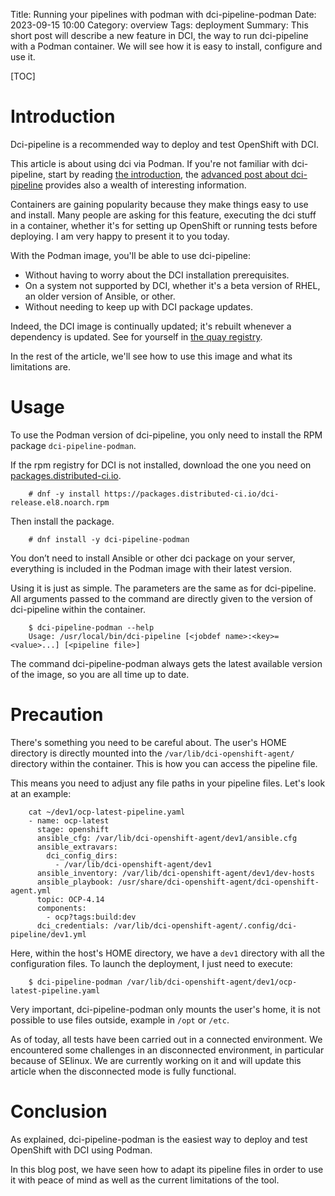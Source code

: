 Title: Running your pipelines with podman with dci-pipeline-podman
Date: 2023-09-15 10:00
Category: overview
Tags: deployment
Summary: This short post will describe a new feature in DCI, the way to run dci-pipeline with a Podman container. We will see how it is easy to install, configure and use it.

[TOC]

# Introduction

Dci-pipeline is a recommended way to deploy and test OpenShift with DCI.

This article is about using dci via Podman. If you're not familiar with dci-pipeline, start by reading [the introduction](dci-pipeline.html), the [advanced post about dci-pipeline](expand-dci-pipeline-knowledge.html) provides also a wealth of interesting information.

Containers are gaining popularity because they make things easy to use and install.
Many people are asking for this feature, executing the dci stuff in a container, whether it's for setting up OpenShift or running tests before deploying. I am very happy to present it to you today.

With the Podman image, you'll be able to use dci-pipeline:

- Without having to worry about the DCI installation prerequisites.
- On a system not supported by DCI, whether it's a beta version of RHEL, an older version of Ansible, or other.
- Without needing to keep up with DCI package updates.

Indeed, the DCI image is continually updated; it's rebuilt whenever a dependency is updated. See for yourself in [the quay registry](https://quay.io/repository/distributedci/dci-pipeline?tab=tags&tag=latest).

In the rest of the article, we'll see how to use this image and what its limitations are.


# Usage
To use the Podman version of dci-pipeline, you only need to install the RPM package `dci-pipeline-podman`.

If the rpm registry for DCI is not installed, download the one you need on [packages.distributed-ci.io](https://packages.distributed-ci.io/).

        # dnf -y install https://packages.distributed-ci.io/dci-release.el8.noarch.rpm

Then install the package.

        # dnf install -y dci-pipeline-podman

You don’t need to install Ansible or other dci package on your server, everything is included in the Podman image with their latest version.

Using it is just as simple. The parameters are the same as for dci-pipeline. All arguments passed to the command are directly given to the version of dci-pipeline within the container.

        $ dci-pipeline-podman --help
        Usage: /usr/local/bin/dci-pipeline [<jobdef name>:<key>=<value>...] [<pipeline file>]

The command dci-pipeline-podman always gets the latest available version of the image, so you are all time up to date.

# Precaution

There's something you need to be careful about.  The user's HOME directory is directly mounted into the `/var/lib/dci-openshift-agent/` directory within the container. This is how you can access the pipeline file.

This means you need to adjust any file paths in your pipeline files. Let's look at an example:

        cat ~/dev1/ocp-latest-pipeline.yaml
        - name: ocp-latest
          stage: openshift
          ansible_cfg: /var/lib/dci-openshift-agent/dev1/ansible.cfg
          ansible_extravars:
            dci_config_dirs:
              - /var/lib/dci-openshift-agent/dev1
          ansible_inventory: /var/lib/dci-openshift-agent/dev1/dev-hosts
          ansible_playbook: /usr/share/dci-openshift-agent/dci-openshift-agent.yml
          topic: OCP-4.14
          components:
            - ocp?tags:build:dev
          dci_credentials: /var/lib/dci-openshift-agent/.config/dci-pipeline/dev1.yml

Here, within the host's HOME directory, we have a `dev1` directory with all the configuration files. To launch the deployment, I just need to execute:

        $ dci-pipeline-podman /var/lib/dci-openshift-agent/dev1/ocp-latest-pipeline.yaml

Very important, dci-pipeline-podman only mounts the user's home, it is not possible to use files outside, example in `/opt` or `/etc`.

As of today, all tests have been carried out in a connected environment. We encountered some challenges in an disconnected environment, in particular because of SElinux. We are currently working on it and will update this article when the disconnected mode is fully functional.


# Conclusion

As explained, dci-pipeline-podman is the easiest way to deploy and test OpenShift with DCI using Podman.

In this blog post, we have seen how to adapt its pipeline files in order to use it with peace of mind as well as the current limitations of the tool.

